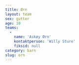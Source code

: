 ```yaml
---
title: Ørn
layout: team
sex: gutter
age: 10
teams:
  -
    name: 'Askøy Ørn'
    kontaktperson: 'Willy Sture'
    fiksid: null
category: barn
slug: orn
---
```

